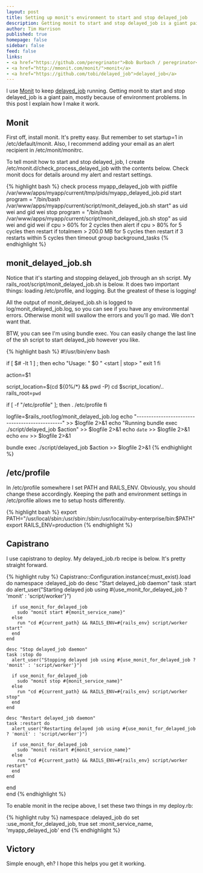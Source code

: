```yaml
---
layout: post
title: Setting up monit's environment to start and stop delayed_job
description: Getting monit to start and stop delayed_job is a giant pain, mostly because of environment problems.  In this post I explain how I make it work.
author: Tim Harrison
published: true
homepage: false
sidebar: false
feed: false
links:
- <a href="https://github.com/peregrinator">Bob Burbach / peregrinator</a> wrote the capistrano recipe.
- <a href="http://mmonit.com/monit/">monit</a>
- <a href="https://github.com/tobi/delayed_job">delayed_job</a>
---
```


I use <a href="http://mmonit.com/monit/">Monit</a> to keep <a href="https://github.com/tobi/delayed_job">delayed_job</a> running.  Getting monit to start and stop delayed_job is a giant pain, mostly because of environment problems.  In this post I explain how I make it work.

## Monit

First off, install monit.  It's pretty easy.  But remember to set startup=1 in /etc/default/monit.  Also, I recommend adding your email as an alert recipient in /etc/monit/monitrc.

To tell monit how to start and stop delayed_job, I create /etc/monit.d/check_process_delayed_job with the contents below.  Check monit docs for details around my alert and restart settings.

{% highlight bash %}
check process myapp_delayed_job with pidfile /var/www/apps/myapp/current/tmp/pids/myapp_delayed_job.pid
  start program = "/bin/bash /var/www/apps/myapp/current/script/monit_delayed_job.sh start"
    as uid wei and gid wei
  stop program =  "/bin/bash /var/www/apps/myapp/current/script/monit_delayed_job.sh stop"
    as uid wei and gid wei
  if cpu > 60% for 2 cycles then alert
  if cpu > 80% for 5 cycles then restart
  if totalmem > 200.0 MB for 5 cycles then restart
  if 3 restarts within 5 cycles then timeout
  group background_tasks
{% endhighlight %}

## monit_delayed_job.sh

Notice that it's starting and stopping delayed_job through an sh script.  My rails_root/script/monit_delayed_job.sh is below.  It does two important things: loading /etc/profile, and logging.  But the greatest of these is logging!

All the output of monit_delayed_job.sh is logged to log/monit_delayed_job.log, so you can see if you have any environmental errors.  Otherwise monit will swallow the errors and you'll go mad.  We don't want that.

BTW, you can see I'm using bundle exec.  You can easily change the last line of the sh script to start delayed_job however you like.

{% highlight bash %}
#!/usr/bin/env bash                                                                                                                                                  

if [ $# -lt 1 ] ; then
    echo "Usage:   " $0 " <start | stop> "
    exit 1
fi

action=$1

script_location=$(cd ${0%/*} && pwd -P)
cd $script_location/..
rails_root=`pwd`

if [ -f "/etc/profile" ]; then
  . /etc/profile
fi

logfile=$rails_root/log/monit_delayed_job.log
echo "-----------------------------------------------" >> $logfile 2>&1
echo "Running bundle exec ./script/delayed_job $action" >> $logfile 2>&1
echo `date` >> $logfile 2>&1
echo `env` >> $logfile 2>&1

bundle exec ./script/delayed_job $action >> $logfile 2>&1
{% endhighlight %}

## /etc/profile

In /etc/profile somewhere I set PATH and RAILS_ENV.  Obviously, you should change these accordingly.  Keeping the path and environment settings in /etc/profile allows me to setup hosts differently.

{% highlight bash %}
export PATH="/usr/local/sbin:/usr/sbin:/sbin:/usr/local/ruby-enterprise/bin:$PATH"
export RAILS_ENV=production
{% endhighlight %}

## Capistrano

I use capistrano to deploy.  My delayed_job.rb recipe is below.  It's pretty straight forward.

{% highlight ruby %}
Capistrano::Configuration.instance(:must_exist).load do
  namespace :delayed_job do
    desc "Start delayed_job daemon"
    task :start do
      alert_user("Starting delayed job using #{use_monit_for_delayed_job ? 'monit' : 'script/worker'}")
      
      if use_monit_for_delayed_job
        sudo "monit start #{monit_service_name}"
      else
        run "cd #{current_path} && RAILS_ENV=#{rails_env} script/worker start"
      end
    end
    
    desc "Stop delayed_job daemon"
    task :stop do
      alert_user("Stopping delayed job using #{use_monit_for_delayed_job ? 'monit' : 'script/worker'}")
      
      if use_monit_for_delayed_job
        sudo "monit stop #{monit_service_name}"
      else  
        run "cd #{current_path} && RAILS_ENV=#{rails_env} script/worker stop"
      end
    end
    
    desc "Restart delayed_job daemon"
    task :restart do
      alert_user("Restarting delayed job using #{use_monit_for_delayed_job ? 'monit' : 'script/worker'}")
      
      if use_monit_for_delayed_job
        sudo "monit restart #{monit_service_name}"
      else
        run "cd #{current_path} && RAILS_ENV=#{rails_env} script/worker restart"
      end
    end
  end  
end
{% endhighlight %}

To enable monit in the recipe above, I set these two things in my deploy.rb:

{% highlight ruby %}
namespace :delayed_job do
  set :use_monit_for_delayed_job, true
  set :monit_service_name, 'myapp_delayed_job'
end
{% endhighlight %}

## Victory

Simple enough, eh?  I hope this helps you get it working.